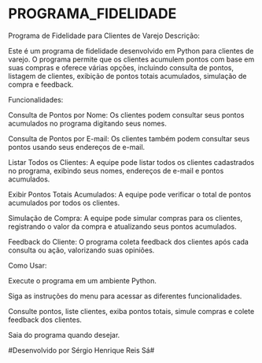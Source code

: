 # PROGRAMA_FIDELIDADE

Programa de Fidelidade para Clientes de Varejo
Descrição:

Este é um programa de fidelidade desenvolvido em Python para clientes de varejo. O programa permite que os clientes acumulem pontos com base em suas compras e oferece várias opções, incluindo consulta de pontos, listagem de clientes, exibição de pontos totais acumulados, simulação de compra e feedback.

Funcionalidades:

Consulta de Pontos por Nome: Os clientes podem consultar seus pontos acumulados no programa digitando seus nomes.

Consulta de Pontos por E-mail: Os clientes também podem consultar seus pontos usando seus endereços de e-mail.

Listar Todos os Clientes: A equipe pode listar todos os clientes cadastrados no programa, exibindo seus nomes, endereços de e-mail e pontos acumulados.

Exibir Pontos Totais Acumulados: A equipe pode verificar o total de pontos acumulados por todos os clientes.

Simulação de Compra: A equipe pode simular compras para os clientes, registrando o valor da compra e atualizando seus pontos acumulados.

Feedback do Cliente: O programa coleta feedback dos clientes após cada consulta ou ação, valorizando suas opiniões.

Como Usar:

Execute o programa em um ambiente Python.

Siga as instruções do menu para acessar as diferentes funcionalidades.

Consulte pontos, liste clientes, exiba pontos totais, simule compras e colete feedback dos clientes.

Saia do programa quando desejar.

#Desenvolvido por Sérgio Henrique Reis Sá#
